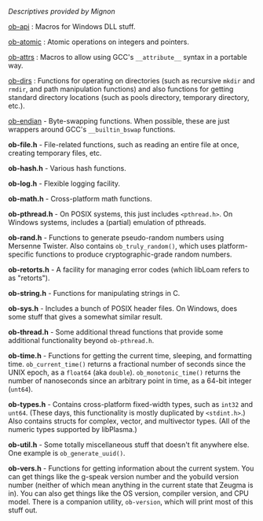 *Descriptives provided by Mignon*

[ob-api](ob-api.h) : Macros for Windows DLL stuff.

[ob-atomic](ob-atomic.h) : Atomic operations on integers and pointers.

[ob-attrs](ob-attrs.h) : Macros to allow using GCC's `__attribute__` syntax in a portable way.

[ob-dirs](ob-dirs.h) : Functions for operating on directories (such as recursive `mkdir` and `rmdir`, and path manipulation functions) and also functions for getting standard directory locations (such as pools directory, temporary directory, etc.).

[ob-endian](ob-endian.h) - Byte-swapping functions.  When possible, these are just wrappers around GCC's `__builtin_bswap` functions.

**ob-file.h** - File-related functions, such as reading an entire file at once, creating temporary files, etc.

**ob-hash.h** - Various hash functions.

**ob-log.h** - Flexible logging facility.

**ob-math.h** - Cross-platform math functions.

**ob-pthread.h** - On POSIX systems, this just includes `<pthread.h>`.  On Windows systems, includes a (partial) emulation of pthreads.

**ob-rand.h** - Functions to generate pseudo-random numbers using Mersenne Twister.  Also contains `ob_truly_random()`, which uses platform-specific functions to produce cryptographic-grade random numbers.

**ob-retorts.h** - A facility for managing error codes (which libLoam refers to as "retorts").

**ob-string.h** - Functions for manipulating strings in C.

**ob-sys.h** - Includes a bunch of POSIX header files.  On Windows, does some stuff that gives a somewhat similar result.

**ob-thread.h** - Some additional thread functions that provide some additional functionality beyond `ob-pthread.h`.

**ob-time.h** - Functions for getting the current time, sleeping, and formatting time.  `ob_current_time()` returns a fractional number of seconds since the UNIX epoch, as a `float64` (aka `double`).  `ob_monotonic_time()` returns the number of nanoseconds since an arbitrary point in time, as a 64-bit integer (`unt64`).

**ob-types.h** - Contains cross-platform fixed-width types, such as `int32` and `unt64`.  (These days, this functionality is mostly duplicated by `<stdint.h>`.)  Also contains structs for complex, vector, and multivector types.  (All of the numeric types supported by libPlasma.)

**ob-util.h** - Some totally miscellaneous stuff that doesn't fit anywhere else.  One example is `ob_generate_uuid()`.

**ob-vers.h** - Functions for getting information about the current system.  You can get things like the g-speak version number and the yobuild version number (neither of which mean anything in the current state that Zeugma is in).  You can also get things like the OS version, compiler version, and CPU model.  There is a companion utility, `ob-version`, which will print most of this stuff out.

